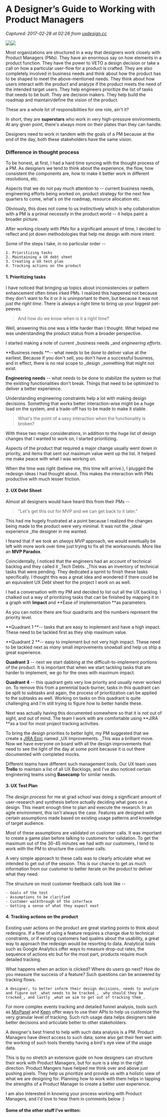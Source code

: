 # A Designer’s Guide to Working with Product Managers

_Captured: 2017-02-28 at 02:26 from [uxdesign.cc](https://uxdesign.cc/a-designers-guide-to-working-with-product-managers-bcb164a473df#.qx0wdp82p)_

![](https://cdn-images-1.medium.com/freeze/max/30/1*WbAVSnjMBKaxTYsm47_iUQ.png?q=20)![](https://cdn-images-1.medium.com/max/2000/1*WbAVSnjMBKaxTYsm47_iUQ.png)

Most organizations are structured in a way that designers work closely with Product Managers (PMs). They have an enormous say on how elements in a product function. They have the power to VETO a design decision or take a call on how a particular user-flow for a product is crafted. They are also completely involved in business needs and think about how the product has to be shaped to meet the above-mentioned needs. They think about how users interact with the product and analyze if the product meets the need of the intended target users. They help engineers prioritize the list of tasks that needs to be built. They are decision makers. They help build the roadmap and maintain/define the vision of the product.

These are a whole lot of responsibilities for one role, ain't it?

In short, they are **superstars** who work in very high-pressure environments. At any given point, there's always more on their plates than they can handle.

Designers need to work in tandem with the goals of a PM because at the end of the day, both these stakeholders have the same vision.

### Difference in thought process

To be honest, at first, I had a hard time syncing with the thought process of a PM. As designers we tend to think about the experience, the flow, how consistent the components are, how to make it better work in different resolutions, etc.

Aspects that we do not pay much attention to -- current business needs, engineering efforts being worked on, product strategy for the next few quarters to come, what's on the roadmap, resource allocation etc.

Obviously, this does not come to us instinctively which is why collaboration with a PM is a primal necessity in the product world -- it helps paint a broader picture.

After working closely with PMs for a significant amount of time, I decided to reflect and jot down methodologies that help me design with more intent.

Some of the steps I take, in no particular order --
    
    
    1. Prioritizing tasks  
    2. Maintaining a UX debt sheet  
    3. Creating a UX test plan  
    4. Tracking actions on the product 

#### 1\. Prioritizing tasks

I have noticed that bringing up topics about inconsistencies or pattern enhancement often times irked PMs. I realized this happened not because they don't want to fix it or it is unimportant to them, but because it was not _just the right time_. There is always a right time to bring up your biggest pet-peeves.

> And how do we know when is it a right time?

Well, answering this one was a little harder than I thought. What helped me was understanding the product status from a broader perspective.

I started making a note of current _business needs _and _engineering efforts_.

**Business needs **-- what needs to be done to deliver value at the earliest. Because if you don't sell, you don't have a successful business, and in effect, there is no real scope to _design _something that might not exist.

**Engineering needs** -- what needs to be done to stabilize the system so that the existing functionalities don't break. Things that need to be optimized to deliver a better experience.

Understanding engineering constraints help a lot with making design decisions. Something that works better interaction-wise might be a huge load on the system, and a trade-off has to be made to make it stable.

> What's the point of a sexy interaction when the functionality is broken?

With these two major considerations, in addition to the huge list of design changes that I wanted to work on, I started prioritizing.

Aspects of the product that required a major change usually went down in priority, and items that sent out maximum value went up the list. It helped me make peace with what I was working on.

When the time was right (believe me, this time will arrive.), I plugged the redesign ideas I had thought about. This makes the interaction with PMs productive with much lesser friction.

#### 2\. UX Debt Sheet

Almost all designers would have heard this from their PMs --

> "Let's get this out for MVP and we can get back to it later."

This had me hugely frustrated at a point because I realized the changes being made to the product were very minimal. It was not the _ideal experience _the designer in me wanted.

I feared that if we took an _always MVP_ approach, we would eventually be left with more work over time just trying to fix all the workarounds. More like an **MVP Paradox**.

Coincidentally, I noticed that the engineers had an account of technical backlog and they called it _Tech Debts. _This was an inventory of technical tasks that were pending. They dedicated a sprint to finish these tasks specifically. I thought this was a great idea and wondered if there could be an equivalent UX Debt sheet for the project I work on as well.

I had a conversation with my PM and decided to list out all the UX backlog. I chalked out a way of prioritizing tasks that can be finished by mapping it in a graph with **Impact** and **Ease of implementation **as parameters.

As you can notice there are four quadrants and the numbers represent the priority level.

**Quadrant 1 **-- tasks that are easy to implement and have a high impact. These need to be tackled first as they ship maximum value.

**Quadrant 2 **-- easy to implement but not very high impact. These need to be tackled next as _many_ small improvements snowball and help us ship a great experience.

**Quadrant 3** -- next we start dabbing at the difficult-to-implement portions of the product. It is important that when we start tackling tasks that are harder to implement, we go for the ones with maximum impact.

**Quadrant 4** -- this quadrant gets very low priority and usually never worked on. To remove this from a perennial back-burner, tasks in this quadrant can be split to subtasks and again, the process of prioritization can be applied to the subtasks as well. Working on tasks on this quadrant is quite challenging and I'm still trying to figure how to better handle these.

Next was actually having this documented somewhere so that it is not out of sight, and out of mind. The team I work with are comfortable using **JIRA **as a tool for most project tracking activities.

To bring the design priorities to better light, my PM suggested that we create a [JIRA Epic](https://confluence.atlassian.com/agile/jira-agile-user-s-guide/working-with-epics/creating-an-epic) named _UX Improvements. _This was a brilliant move. Now we have everyone on board with all the design improvements that need to see the light of the day at some point because it is out there documented with completed mocks.

Different teams have different such management tools. Our UX team uses **Trello** to maintain a list of all UX Backlogs, and I've also noticed certain engineering teams using **Basecamp** for similar needs.

#### 3\. UX Test Plan

The _design process_ for me at grad school was doing a significant amount of user-research and synthesis before actually deciding what goes on a design. This meant enough time to plan and execute the research. In an agile environment, this isn't always the case. Features are designed with certain assumptions made based on existing usage patterns and knowledge of target audience.

Most of these assumptions are validated on customer calls. It was important to create a game plan before talking to customers for validation. To get the maximum out of the 30-45 minutes we had with our customers, I tend to work with the PM to structure the customer calls.

A very simple approach to these calls was to clearly articulate what we intended to get out of the session. This is our chance to get as much information from our customer to better iterate on the product to deliver what they need.

The structure on most customer feedback calls look like --
    
    
    - Goals of the test  
    - Assumptions to be clarified  
    - Customer walkthrough of the interface  
    - Getting a sense of what they expect next 

#### **4\. Tracking actions on the product**

Existing user actions on the product are great starting points to think about redesigns. If a flow of using a feature requires a change due to technical constraints, or if existing customers had qualms about the usability, a great way to approach the redesign would be resorting to data. Analytical tools such as Google Analytics offer ways to measure drop-out rates, the sequence of actions etc but for the most part, products require much detailed tracking.

What happens when an action is clicked? Where do users go next? How do you measure the success of a feature? Such questions can be answered by tracking flows.
    
    
    A designer, to better inform their design decisions, needs to analyze and figure out _what needs to be tracked_, _why should they be tracked_, and lastly _what we aim to get out of tracking them_.

For more complex events tracking and detailed funnel analysis, tools such as [MixPanel](https://mixpanel.com/) and [Keen](https://keen.io/) offer ways to use their APIs to help us customize the very granular level of tracking. Such rich usage data helps designers take better decisions and articulate better to other stakeholders.

A designer's best friend to help with such data analysis is a PM. Product Managers have direct access to such data; some also get their feet wet with the working of such tools thereby having a bird's eye view of the usage data.

This is by no stretch an extensive guide on how designers can structure their work with Product Managers, but for sure is a step in the right direction. Product Mangers have helped me think over and above just pushing pixels. They help us prioritize and provide us with a holistic view of what we are designing for. Planning how to work with them helps in tapping the strengths of a Product Manager to create a better user experience.

I am also interested in knowing your process working with Product Managers, and I'd love to hear them in comments below :)

#### Some of the other stuff I've written:
